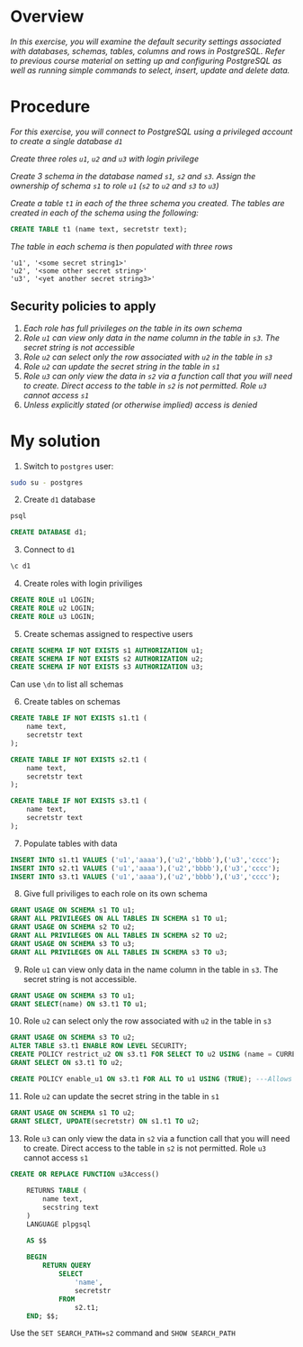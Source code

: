 # Overview
*In this exercise, you will examine the default security settings associated with databases, schemas, tables, columns and rows in PostgreSQL. Refer to previous course material on setting up and configuring PostgreSQL as well as running simple commands to select, insert, update and delete data.*

# Procedure

*For this exercise, you will connect to PostgreSQL using a privileged account to create a single database `d1`*

*Create three roles `u1`, `u2` and `u3` with login privilege*

*Create 3 schema in the database named `s1`, `s2` and `s3`. Assign the ownership of schema `s1` to role `u1` (`s2` to `u2` and `s3` to `u3`)*

*Create a table `t1` in each of the three schema you created. The tables are created in each of the schema using the following:*

```sql
CREATE TABLE t1 (name text, secretstr text);
```

*The table in each schema is then populated with three rows*

```
'u1', '<some secret string1>' 
'u2', '<some other secret string>' 
'u3', '<yet another secret string3>'
```

## Security policies to apply

1. *Each role has full privileges on the table in its own schema*
2. *Role `u1` can view only data in the name column in the table in `s3`. The secret string is not accessible*
3. *Role `u2` can select only the row associated with `u2` in the table in `s3`*
4. *Role `u2` can update the secret string in the table in `s1`*
5. *Role `u3` can only view the data in `s2` via a function call that you will need to create. Direct access to the table in `s2` is not permitted. Role `u3` cannot access `s1`*
6. *Unless explicitly stated (or otherwise implied) access is denied*

# My solution

1. Switch to `postgres` user:
```bash
sudo su - postgres
```

2. Create `d1` database
```bash
psql
```
```sql
CREATE DATABASE d1;
```

3. Connect to `d1`
```bash
\c d1
```

4. Create roles with login priviliges
```sql
CREATE ROLE u1 LOGIN;
CREATE ROLE u2 LOGIN;
CREATE ROLE u3 LOGIN;
```

5. Create schemas assigned to respective users
```sql
CREATE SCHEMA IF NOT EXISTS s1 AUTHORIZATION u1;
CREATE SCHEMA IF NOT EXISTS s2 AUTHORIZATION u2;
CREATE SCHEMA IF NOT EXISTS s3 AUTHORIZATION u3;
```

Can use `\dn` to list all schemas

6. Create tables on schemas
```sql
CREATE TABLE IF NOT EXISTS s1.t1 (
    name text,
    secretstr text
);

CREATE TABLE IF NOT EXISTS s2.t1 (
    name text,
    secretstr text
);

CREATE TABLE IF NOT EXISTS s3.t1 (
    name text,
    secretstr text
);
```

7. Populate tables with data
```sql
INSERT INTO s1.t1 VALUES ('u1','aaaa'),('u2','bbbb'),('u3','cccc');
INSERT INTO s2.t1 VALUES ('u1','aaaa'),('u2','bbbb'),('u3','cccc');
INSERT INTO s3.t1 VALUES ('u1','aaaa'),('u2','bbbb'),('u3','cccc');
```

8. Give full priviliges to each role on its own schema
```sql
GRANT USAGE ON SCHEMA s1 TO u1;
GRANT ALL PRIVILEGES ON ALL TABLES IN SCHEMA s1 TO u1;
GRANT USAGE ON SCHEMA s2 TO u2;
GRANT ALL PRIVILEGES ON ALL TABLES IN SCHEMA s2 TO u2;
GRANT USAGE ON SCHEMA s3 TO u3;
GRANT ALL PRIVILEGES ON ALL TABLES IN SCHEMA s3 TO u3;
```

9. Role `u1` can view only data in the name column in the table in `s3`. The secret string is not accessible.
```sql
GRANT USAGE ON SCHEMA s3 TO u1;
GRANT SELECT(name) ON s3.t1 TO u1;
```

10. Role `u2` can select only the row associated with `u2` in the table in `s3`
```sql
GRANT USAGE ON SCHEMA s3 TO u2;
ALTER TABLE s3.t1 ENABLE ROW LEVEL SECURITY;
CREATE POLICY restrict_u2 ON s3.t1 FOR SELECT TO u2 USING (name = CURRENT_USER);
GRANT SELECT ON s3.t1 TO u2;

CREATE POLICY enable_u1 ON s3.t1 FOR ALL TO u1 USING (TRUE); ---Allows for u1 to access name column despite RLS
```

11. Role `u2` can update the secret string in the table in `s1`
```sql
GRANT USAGE ON SCHEMA s1 TO u2;
GRANT SELECT, UPDATE(secretstr) ON s1.t1 TO u2;
```

13. Role `u3` can only view the data in `s2` via a function call that you will need to create. Direct access to the table in `s2` is not permitted. Role `u3` cannot access `s1`
```sql
CREATE OR REPLACE FUNCTION u3Access() 
    
    RETURNS TABLE (
        name text,
        secstring text
    )
    LANGUAGE plpgsql

    AS $$
    
    BEGIN
        RETURN QUERY
            SELECT 
                'name',
                secretstr
            FROM
                s2.t1;
    END; $$;
```
Use the `SET SEARCH_PATH=s2` command and `SHOW SEARCH_PATH`

